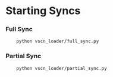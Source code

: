 # Starting Syncs

### Full Sync
```
    python vscn_loader/full_sync.py
```

### Partial Sync

```
    python vscn_loader/partial_sync.py
```